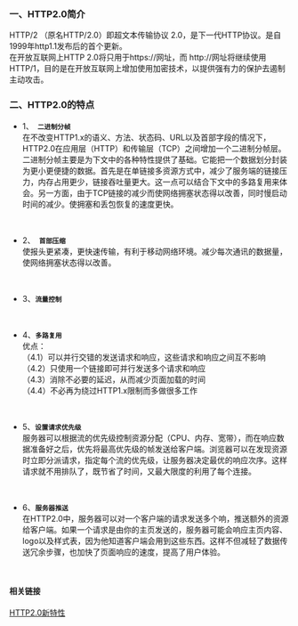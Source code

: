 ### 一、HTTP2.0简介
HTTP/2 （原名HTTP/2.0）即超文本传输协议 2.0，是下一代HTTP协议。是自1999年http1.1发布后的首个更新。  
在开放互联网上HTTP 2.0将只用于https://网址，而 http://网址将继续使用HTTP/1，目的是在开放互联网上增加使用加密技术，以提供强有力的保护去遏制主动攻击。 

### 二、HTTP2.0的特点
*  1、**` 二进制分帧`**  
在不改变HTTP1.x的语义、方法、状态码、URL以及首部字段的情况下，HTTP2.0在应用层（HTTP）和传输层（TCP）之间增加一个二进制分帧层。  
二进制分帧主要是为下文中的各种特性提供了基础。它能把一个数据划分封装为更小更便捷的数据。首先是在单链接多资源方式中，减少了服务端的链接压力，内存占用更少，链接吞吐量更大。这一点可以结合下文中的多路复用来体会。另一方面，由于TCP链接的减少而使网络拥塞状态得以改善，同时慢启动时间的减少。使拥塞和丢包恢复的速度更快。 
<br/>   

* 2、**` 首部压缩`**   
使报头更紧凑，更快速传输，有利于移动网络环境。减少每次通讯的数据量，使网络拥塞状态得以改善。
<br/>    

* 3、**` 流量控制 `**
<br/>   

* 4、**` 多路复用 `**    
优点：  
（4.1）可以并行交错的发送请求和响应，这些请求和响应之间互不影响  
（4.2）只使用一个链接即可并行发送多个请求和响应  
（4.3）消除不必要的延迟，从而减少页面加载的时间  
（4.4）不必再为绕过HTTP1.x限制而多做很多工作  
<br/>  

* 5、**` 设置请求优先级 `**         
服务器可以根据流的优先级控制资源分配（CPU、内存、宽带），而在响应数据准备好之后，优先将最高优先级的帧发送给客户端。浏览器可以在发现资源时立即分派请求，指定每个流的优先级，让服务器决定最优的响应次序。这样请求就不用排队了，既节省了时间，又最大限度的利用了每个连接。
<br/>  

* 6、**` 服务器推送 `**      
在HTTP2.0中，服务器可以对一个客户端的请求发送多个响，推送额外的资源给客户端。如果一个请求是由你的主页发送的，服务器可能会响应主页内容、logo以及样式表，因为他知道客户端会用到这些东西。这样不但减轻了数据传送冗余步骤，也加快了页面响应的速度，提高了用户体验。
<br/>  

#### 相关链接
<a href="https://juejin.im/post/5a4dfb2ef265da43305ee2d0" target="_blank">HTTP2.0新特性</a>  

